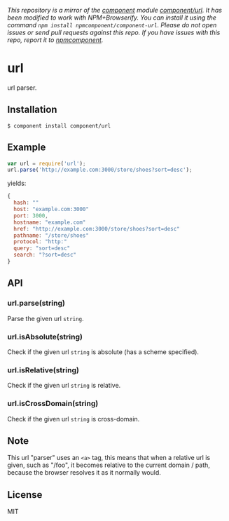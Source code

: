 *This repository is a mirror of the [component](http://component.io) module [component/url](http://github.com/component/url). It has been modified to work with NPM+Browserify. You can install it using the command `npm install npmcomponent/component-url`. Please do not open issues or send pull requests against this repo. If you have issues with this repo, report it to [npmcomponent](https://github.com/airportyh/npmcomponent).*
# url

  url parser.

## Installation

    $ component install component/url

## Example

```js
var url = require('url');
url.parse('http://example.com:3000/store/shoes?sort=desc');
```

yields:

```js
{
  hash: ""
  host: "example.com:3000"
  port: 3000,
  hostname: "example.com"
  href: "http://example.com:3000/store/shoes?sort=desc"
  pathname: "/store/shoes"
  protocol: "http:"
  query: "sort=desc"
  search: "?sort=desc"
}
```

## API

### url.parse(string)

  Parse the given url `string`.

### url.isAbsolute(string)

  Check if the given url `string` is absolute (has a scheme specified).

### url.isRelative(string)

  Check if the given url `string` is relative.

### url.isCrossDomain(string)

  Check if the given url `string` is cross-domain.

## Note

  This url "parser" uses an `<a>` tag, this means that when
  a relative url is given, such as "/foo", it becomes relative
  to the current domain / path, because the browser resolves it
  as it normally would.

## License

  MIT
